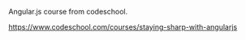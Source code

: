 Angular.js course from codeschool.

https://www.codeschool.com/courses/staying-sharp-with-angularjs
